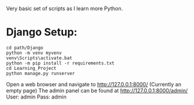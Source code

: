 Very basic set of scripts as I learn more Python.

# Django Setup:
```
cd path/Django
python -m venv myvenv
venv\Scripts\activate.bat
python -m pip install -r requirements.txt
cd Learning_Project
python manage.py runserver
```
Open a web browser and navigate to http://127.0.0.1:8000/ (Currently an empty page) The admin panel can be found at http://127.0.0.1:8000/admin/
User: admin
Pass: admin